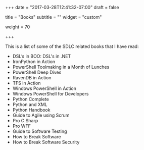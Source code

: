 +++
date = "2017-03-28T12:41:32-07:00"
draft = false

title = "Books"
subtitle = ""
widget = "custom"

weight = 70

+++

This is a list of some of the SDLC related books that I have read:

- DSL’s in BOO: DSL's in .NET
- IronPython in Action
- PowerShell Toolmaking in a Month of Lunches
- PowerShell Deep Dives
- RavenDB in Action
- TFS in Action
- Windows PowerShell in Action
- Windows PowerShell for Developers
- Python Complete
- Python and XML
- Python Handbook
- Guide to Agile using Scrum
- Pro C Sharp
- Pro WFF
- Guide to Software Testing
- How to Break Software
- How to Break Software Security
